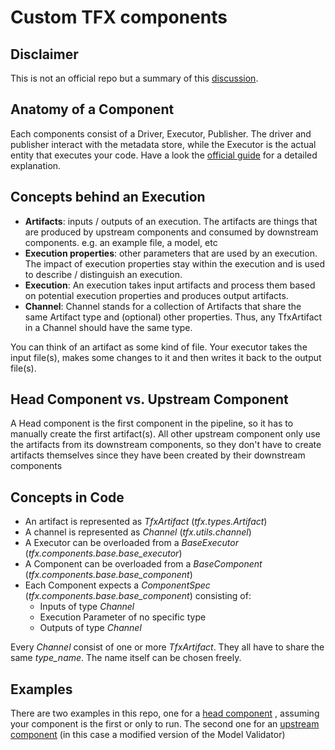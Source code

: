 # Custom TFX components

## Disclaimer
This is not an official repo but a summary of this [discussion](https://github.com/tensorflow/tfx/issues/322). 

## Anatomy of a Component
Each components consist of a Driver, Executor, Publisher. The driver and
publisher interact with the metadata store, while the Executor is the actual
entity that executes your code. Have a look the [official guide](https://www.tensorflow.org/tfx/guide) for a detailed 
explanation. 

## Concepts behind an Execution
- **Artifacts**: inputs / outputs of an execution. 
  The artifacts are things that are produced by upstream components and 
  consumed by downstream components. e.g. an example file, a model, etc
- **Execution properties**: other parameters that are used by an execution. 
  The impact of execution properties stay within the execution and is 
  used to describe / distinguish an execution.
- **Execution**: An execution takes input artifacts and process them based 
  on potential execution properties and produces output artifacts.
- **Channel**: Channel stands for a collection of Artifacts that share the 
  same Artifact type and (optional) other properties. Thus, any 
  TfxArtifact in a Channel should have the same type.
  
 
 You can think of an artifact as some kind of file. Your executor takes 
 the input file(s), makes some changes to it and then writes it back to the
 output file(s).
 
## Head Component vs. Upstream Component
A Head component is the first component in the pipeline, so it has to 
manually create the first artifact(s). All other upstream component only 
use the artifacts from its downstream components, so they don't have to 
create artifacts themselves since they have been created by their downstream
components


## Concepts in Code

- An artifact is represented as *TfxArtifact* (*tfx.types.Artifact*)
- A channel is represented as *Channel* (*tfx.utils.channel*)
- A Executor can be overloaded from a *BaseExecutor* (*tfx.components.base.base_executor*)
- A Component can be overloaded from a *BaseComponent* (*tfx.components.base.base_component*)
- Each Component expects a *ComponentSpec* (*tfx.components.base.base_component*)
  consisting of:
    - Inputs of type *Channel*
    - Execution Parameter of no specific type
    - Outputs of type *Channel*
    
Every *Channel* consist of one or more *TfxArtifact*. They all have to share
the same *type_name*. The name itself can be chosen freely. 

## Examples
There are two examples in this repo, one for a [head component](./Custom_Head_Component) , assuming 
your component is the first or only to run. The second one for an [upstream
component](./Custom_Upstream_Component) (in this case a modified version of the Model Validator)
